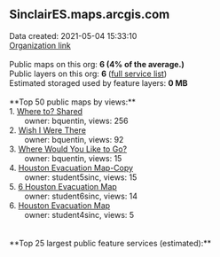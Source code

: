 <h2>SinclairES.maps.arcgis.com</h2> Data created: 2021-05-04 15:33:10 <br /><a target='new' href='https://SinclairES.maps.arcgis.com'>Organization link</a><br /><br />Public maps on this org: <b>6 (4% of the average.)</b><br />Public layers on this org: <b>6 </b>(<a target='new' href='https://services.arcgis.com/NAwX0spYXrgP0QB2/ArcGIS/rest/services'>full service list</a>)<br />Estimated storaged used by feature layers: <b>0 MB</b><br /><br />**Top 50 public maps by views:**<br />  1. <a target='new' href='https://www.arcgis.com/home/item.html?id=4d919b32d5814f1db9e3d855e853ce2e'>Where to? Shared</a> <br />  &nbsp;&nbsp;&nbsp;&nbsp; &nbsp;&nbsp;owner: bquentin, views: 256<br />  2. <a target='new' href='https://www.arcgis.com/home/item.html?id=d8123fbd69f84eb0aa0f568aab1ee08b'>Wish I Were There</a> <br />  &nbsp;&nbsp;&nbsp;&nbsp; &nbsp;&nbsp;owner: bquentin, views: 92<br />  3. <a target='new' href='https://www.arcgis.com/home/item.html?id=8f8264cb25e04f3fb30f36e2c24daaf5'>Where Would You Like to Go?</a> <br />  &nbsp;&nbsp;&nbsp;&nbsp; &nbsp;&nbsp;owner: bquentin, views: 15<br />  4. <a target='new' href='https://www.arcgis.com/home/item.html?id=cce6cdcb8edc4d7192d511f2103b94a2'>Houston Evacuation Map-Copy</a> <br />  &nbsp;&nbsp;&nbsp;&nbsp; &nbsp;&nbsp;owner: student5sinc, views: 15<br />  5. <a target='new' href='https://www.arcgis.com/home/item.html?id=37fff95be7a841d181b7b24f3c17ded2'>6 Houston Evacuation Map</a> <br />  &nbsp;&nbsp;&nbsp;&nbsp; &nbsp;&nbsp;owner: student6sinc, views: 14<br />  6. <a target='new' href='https://www.arcgis.com/home/item.html?id=f84cddb4def64736a7f7709433d60aad'>Houston Evacuation Map</a> <br />  &nbsp;&nbsp;&nbsp;&nbsp; &nbsp;&nbsp;owner: student4sinc, views: 5<br /><br /><br />**Top 25 largest public feature services (estimated):**<br />